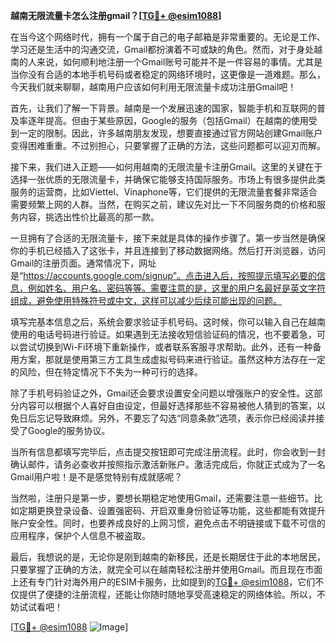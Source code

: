 **越南无限流量卡怎么注册gmail？[[TG💪+ @esim1088](https://t.me/s/esim1088)]**

在当今这个网络时代，拥有一个属于自己的电子邮箱是非常重要的。无论是工作、学习还是生活中的沟通交流，Gmail都扮演着不可或缺的角色。然而，对于身处越南的人来说，如何顺利地注册一个Gmail账号可能并不是一件容易的事情。尤其是当你没有合适的本地手机号码或者稳定的网络环境时，这更像是一道难题。那么，今天我们就来聊聊，越南用户应该如何利用无限流量卡成功注册Gmail吧！

首先，让我们了解一下背景。越南是一个发展迅速的国家，智能手机和互联网的普及率逐年提高。但由于某些原因，Google的服务（包括Gmail）在越南的使用受到一定的限制。因此，许多越南朋友发现，想要直接通过官方网站创建Gmail账户变得困难重重。不过别担心，只要掌握了正确的方法，这些问题都可以迎刃而解。

接下来，我们进入正题——如何用越南的无限流量卡注册Gmail。这里的关键在于选择一张优质的无限流量卡，并确保它能够支持国际服务。市场上有很多提供此类服务的运营商，比如Viettel、Vinaphone等，它们提供的无限流量套餐非常适合需要频繁上网的人群。当然，在购买之前，建议先对比一下不同服务商的价格和服务内容，挑选出性价比最高的那一款。

一旦拥有了合适的无限流量卡，接下来就是具体的操作步骤了。第一步当然是确保你的手机已经插入了这张卡，并且连接到了移动数据网络。然后打开浏览器，访问Gmail的注册页面。通常情况下，网址是“https://accounts.google.com/signup”。点击进入后，按照提示填写必要的信息，例如姓名、用户名、密码等等。需要注意的是，这里的用户名最好是英文字符组成，避免使用特殊符号或中文，这样可以减少后续可能出现的问题。

填写完基本信息之后，系统会要求验证手机号码。这时候，你可以输入自己在越南使用的电话号码进行验证。如果遇到无法接收短信验证码的情况，也不要着急，可以尝试切换到Wi-Fi环境下重新操作，或者联系客服寻求帮助。此外，还有一种备用方案，那就是使用第三方工具生成虚拟号码来进行验证。虽然这种方法存在一定的风险，但在特定情况下不失为一种可行的选择。

除了手机号码验证之外，Gmail还会要求设置安全问题以增强账户的安全性。这部分内容可以根据个人喜好自由设定，但最好选择那些不容易被他人猜到的答案，以免日后忘记导致麻烦。另外，不要忘了勾选“同意条款”选项，表示你已经阅读并接受了Google的服务协议。

当所有信息都填写完毕后，点击提交按钮即可完成注册流程。此时，你会收到一封确认邮件，请务必查收并按照指示激活新账户。激活完成后，你就正式成为了一名Gmail用户啦！是不是感觉特别有成就感呢？

当然啦，注册只是第一步，要想长期稳定地使用Gmail，还需要注意一些细节。比如定期更换登录设备、设置强密码、开启双重身份验证等功能，这些都能有效提升账户安全性。同时，也要养成良好的上网习惯，避免点击不明链接或下载不可信的应用程序，保护个人信息不被盗取。

最后，我想说的是，无论你是刚到越南的新移民，还是长期居住于此的本地居民，只要掌握了正确的方法，就完全可以在越南轻松注册并使用Gmail。而且现在市面上还有专门针对海外用户的ESIM卡服务，比如提到的[TG💪+ @esim1088](https://t.me/s/esim1088)，它们不仅提供了便捷的注册流程，还能让你随时随地享受高速稳定的网络体验。所以，不妨试试看吧！

[[TG💪+ @esim1088](https://t.me/s/esim1088) ![Image](https://i.postimg.cc/4NQfJmqS/Snipaste-2025-05-13-00-14-12.png)]
